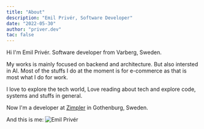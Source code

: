 ```yaml
---
title: "About"
description: "Emil Privér, Software Developer"
date: "2022-05-30"
author: "priver.dev"
tac: false
---
```


Hi I'm Emil Privér. Software developer from Varberg, Sweden.

My works is mainly focused on backend and architecture. But also intersted in AI. Most of the stuffs I do at the moment is for e-commerce as that is most what I do for work.

I love to explore the tech world, Love reading about tech and explore code, systems and stuffs in general.

Now I'm a developer at [Zimpler](https://zimpler.com) in Gothenburg, Sweden.

And this is me:
![Emil Privér](images/profil.jpeg)
